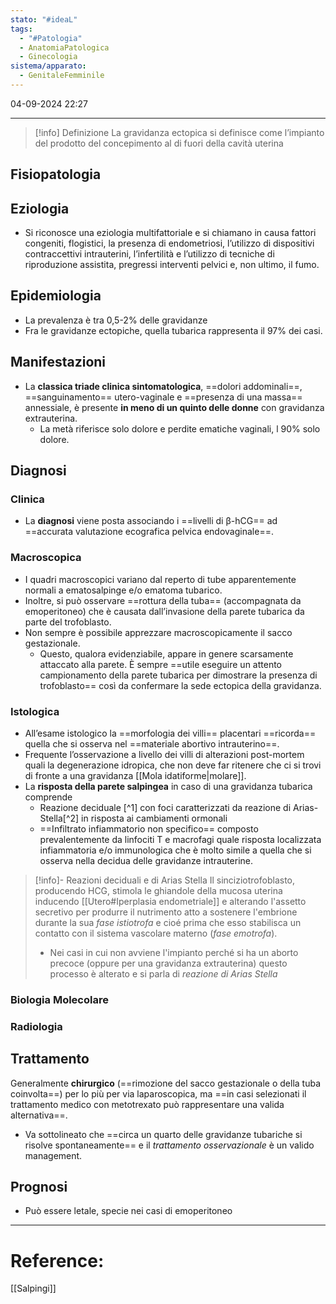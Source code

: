 ```yaml
---
stato: "#ideaL"
tags:
  - "#Patologia"
  - AnatomiaPatologica
  - Ginecologia
sistema/apparato:
  - GenitaleFemminile
---
```

04-09-2024 22:27

--- 

>[!info] Definizione
>La gravidanza ectopica si definisce come l’impianto del prodotto del concepimento al di fuori della cavità uterina

## Fisiopatologia
## Eziologia
- Si riconosce una eziologia multifattoriale e si chiamano in causa fattori congeniti, flogistici, la presenza di  endometriosi, l’utilizzo di dispositivi contraccettivi intrauterini, l’infertilità e l’utilizzo di tecniche di riproduzione assistita, pregressi interventi pelvici e, non ultimo, il fumo.
## Epidemiologia
- La prevalenza è tra 0,5-2% delle gravidanze
- Fra le gravidanze ectopiche, quella tubarica rappresenta il 97% dei casi.
## Manifestazioni
- La **classica triade clinica sintomatologica**, ==dolori addominali==, ==sanguinamento== utero-vaginale e ==presenza di una massa== annessiale, è presente **in meno di un quinto delle donne** con gravidanza extrauterina.
	- La metà riferisce solo dolore e perdite ematiche vaginali, l 90% solo dolore. 

## Diagnosi
### Clinica
- La **diagnosi** viene posta associando i ==livelli di β-hCG== ad ==accurata valutazione ecografica pelvica endovaginale==.
### Macroscopica
- I quadri macroscopici variano dal reperto di tube apparentemente normali a ematosalpinge e/o ematoma tubarico.
- Inoltre, si può osservare ==rottura della tuba== (accompagnata da emoperitoneo) che è causata dall’invasione della parete tubarica da parte del trofoblasto. 
- Non sempre è possibile apprezzare macroscopicamente il sacco gestazionale.
	- Questo, qualora evidenziabile, appare in genere scarsamente attaccato alla parete. È sempre ==utile eseguire un attento campionamento della parete tubarica per dimostrare la presenza di trofoblasto== così da confermare la sede ectopica della gravidanza.
### Istologica

 
- All’esame istologico la ==morfologia dei villi== placentari ==ricorda== quella che si osserva nel ==materiale abortivo intrauterino==. 
- Frequente l’osservazione a livello dei villi di alterazioni post-mortem quali la degenerazione idropica, che non deve far ritenere che ci si trovi di fronte a una gravidanza [[Mola idatiforme|molare]].
- La **risposta della parete salpingea** in caso di una gravidanza tubarica comprende
	- Reazione deciduale [^1] con foci caratterizzati da reazione di Arias-Stella[^2] in risposta ai cambiamenti ormonali 
	- ==Infiltrato infiammatorio non specifico== composto prevalentemente da linfociti T e macrofagi quale risposta localizzata infiammatoria e/o immunologica che è molto simile a quella che si osserva nella decidua delle gravidanze intrauterine.


>[!info]- Reazioni deciduali e di Arias Stella
>Il sinciziotrofoblasto, producendo HCG, stimola le ghiandole della mucosa uterina inducendo [[Utero#Iperplasia endometriale]] e alterando l'assetto secretivo per produrre il nutrimento atto a sostenere l'embrione durante la sua *fase istiotrofa* e cioé prima che esso stabilisca un contatto con il sistema vascolare materno (*fase emotrofa*).
>- Nei casi in cui non avviene l'impianto perché si ha un aborto precoce (oppure per una gravidanza extrauterina) questo processo è alterato e si parla di *reazione di Arias Stella*

### Biologia Molecolare
### Radiologia
## Trattamento
Generalmente **chirurgico** (==rimozione del sacco gestazionale o della tuba coinvolta==) per lo più per via laparoscopica, ma ==in casi selezionati il trattamento medico con metotrexato può rappresentare una valida alternativa==. 
- Va sottolineato che ==circa un quarto delle gravidanze tubariche si risolve spontaneamente== e il *trattamento osservazionale* è un valido management.

## Prognosi
- Può essere letale, specie nei casi di emoperitoneo


--- 
# Reference:
[[Salpingi]]